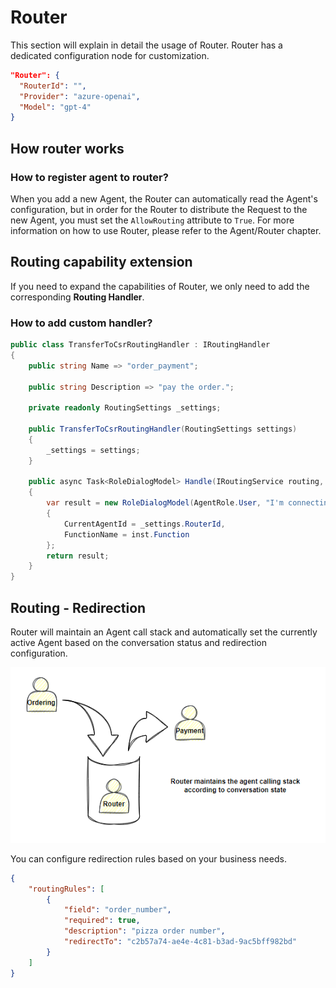 # Router

This section will explain in detail the usage of Router. Router has a dedicated configuration node for customization.

```json
"Router": {
  "RouterId": "",
  "Provider": "azure-openai",
  "Model": "gpt-4"
}
```

## How router works

### How to register agent to router?

When you add a new Agent, the Router can automatically read the Agent's configuration, but in order for the Router to distribute the Request to the new Agent, you must set the `AllowRouting` attribute to `True`. For more information on how to use Router, please refer to the Agent/Router chapter.

## Routing capability extension

If you need to expand the capabilities of Router, we only need to add the corresponding **Routing Handler**.

### How to add custom handler?

```csharp
public class TransferToCsrRoutingHandler : IRoutingHandler
{
    public string Name => "order_payment";

    public string Description => "pay the order.";

    private readonly RoutingSettings _settings;

    public TransferToCsrRoutingHandler(RoutingSettings settings) 
    {
        _settings = settings;
    }

    public async Task<RoleDialogModel> Handle(IRoutingService routing, FunctionCallFromLlm inst)
    {
        var result = new RoleDialogModel(AgentRole.User, "I'm connecting the payment gateway, wait a moment please.")
        {
            CurrentAgentId = _settings.RouterId,
            FunctionName = inst.Function
        };
        return result;
    }
}
```

## Routing - Redirection

Router will maintain an Agent call stack and automatically set the currently active Agent based on the conversation status and redirection configuration.

![calling stack](./assets/routing-calling-stack.png)

You can configure redirection rules based on your business needs.

```json
{
    "routingRules": [
        {
            "field": "order_number",
            "required": true,
            "description": "pizza order number",
            "redirectTo": "c2b57a74-ae4e-4c81-b3ad-9ac5bff982bd"
        }
    ]
}
```

